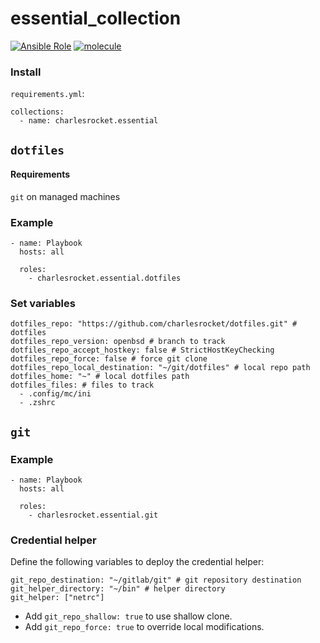 # essential_collection
[![Ansible Role](https://img.shields.io/ansible/collection/2396)](https://galaxy.ansible.com/charlesrocket/essential)
[![molecule](https://github.com/charlesrocket/essential_collection/actions/workflows/ci.yml/badge.svg?branch=trunk&event=push)](https://github.com/charlesrocket/essential_collection/actions/workflows/ci.yml)

### Install

`requirements.yml`:

```
collections:
  - name: charlesrocket.essential
```

## `dotfiles`
#### Requirements
`git` on managed machines

### Example

```
- name: Playbook
  hosts: all

  roles:
    - charlesrocket.essential.dotfiles
```

### Set variables

```
dotfiles_repo: "https://github.com/charlesrocket/dotfiles.git" # dotfiles
dotfiles_repo_version: openbsd # branch to track
dotfiles_repo_accept_hostkey: false # StrictHostKeyChecking
dotfiles_repo_force: false # force git clone
dotfiles_repo_local_destination: "~/git/dotfiles" # local repo path
dotfiles_home: "~" # local dotfiles path
dotfiles_files: # files to track
  - .config/mc/ini
  - .zshrc
```

## `git`
### Example

```
- name: Playbook
  hosts: all

  roles:
    - charlesrocket.essential.git
```

### Credential helper

Define the following variables to deploy the credential helper:

```
git_repo_destination: "~/gitlab/git" # git repository destination
git_helper_directory: "~/bin" # helper directory
git_helper: ["netrc"]
```

* Add `git_repo_shallow: true` to use shallow clone.
* Add `git_repo_force: true` to override local modifications.
